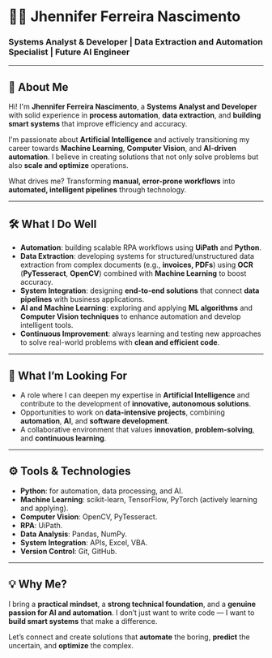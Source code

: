 
# 👩‍💻 Jhennifer Ferreira Nascimento

### Systems Analyst & Developer | Data Extraction and Automation Specialist | Future AI Engineer

---

## 🚀 About Me

Hi! I'm **Jhennifer Ferreira Nascimento**, a **Systems Analyst and Developer** with solid experience in **process automation**, **data extraction**, and **building smart systems** that improve efficiency and accuracy.

I'm passionate about **Artificial Intelligence** and actively transitioning my career towards **Machine Learning**, **Computer Vision**, and **AI-driven automation**. I believe in creating solutions that not only solve problems but also **scale and optimize** operations.

What drives me? Transforming **manual, error-prone workflows** into **automated, intelligent pipelines** through technology.

---

## 🛠️ What I Do Well

* **Automation**: building scalable RPA workflows using **UiPath** and **Python**.
* **Data Extraction**: developing systems for structured/unstructured data extraction from complex documents (e.g., **invoices, PDFs**) using **OCR** (**PyTesseract**, **OpenCV**) combined with **Machine Learning** to boost accuracy.
* **System Integration**: designing **end-to-end solutions** that connect **data pipelines** with business applications.
* **AI and Machine Learning**: exploring and applying **ML algorithms** and **Computer Vision techniques** to enhance automation and develop intelligent tools.
* **Continuous Improvement**: always learning and testing new approaches to solve real-world problems with **clean and efficient code**.

---

## 🎯 What I’m Looking For

* A role where I can deepen my expertise in **Artificial Intelligence** and contribute to the development of **innovative, autonomous solutions**.
* Opportunities to work on **data-intensive projects**, combining **automation**, **AI**, and **software development**.
* A collaborative environment that values **innovation**, **problem-solving**, and **continuous learning**.

---

## ⚙️ Tools & Technologies

* **Python**: for automation, data processing, and AI.
* **Machine Learning**: scikit-learn, TensorFlow, PyTorch (actively learning and applying).
* **Computer Vision**: OpenCV, PyTesseract.
* **RPA**: UiPath.
* **Data Analysis**: Pandas, NumPy.
* **System Integration**: APIs, Excel, VBA.
* **Version Control**: Git, GitHub.

---

## 💡 Why Me?

I bring a **practical mindset**, a **strong technical foundation**, and a **genuine passion for AI and automation**. I don’t just want to write code — I want to **build smart systems** that make a difference.

Let’s connect and create solutions that **automate** the boring, **predict** the uncertain, and **optimize** the complex.

